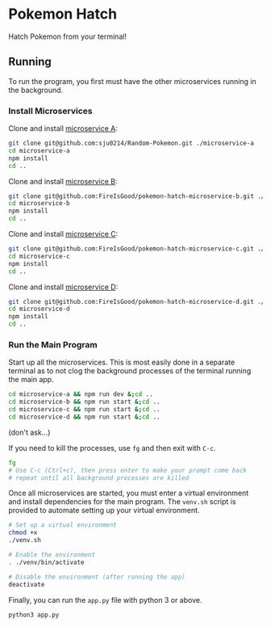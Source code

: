 # Pokemon Hatch

Hatch Pokemon from your terminal!

## Running

To run the program, you first must have the other microservices running in the background.

### Install Microservices

Clone and install [microservice A](https://github.com/sju0214/Random-Pokemon):

```bash
git clone git@github.com:sju0214/Random-Pokemon.git ./microservice-a
cd microservice-a
npm install
cd ..
```

Clone and install [microservice B](https://github.com/FireIsGood/pokemon-hatch-microservice-b):

```bash
git clone git@github.com:FireIsGood/pokemon-hatch-microservice-b.git ./microservice-b
cd microservice-b
npm install
cd ..
```

Clone and install [microservice C](https://github.com/FireIsGood/pokemon-hatch-microservice-c):

```bash
git clone git@github.com:FireIsGood/pokemon-hatch-microservice-c.git ./microservice-c
cd microservice-c
npm install
cd ..
```

Clone and install [microservice D](https://github.com/FireIsGood/pokemon-hatch-microservice-d):

```bash
git clone git@github.com:FireIsGood/pokemon-hatch-microservice-d.git ./microservice-d
cd microservice-d
npm install
cd ..
```

### Run the Main Program

Start up all the microservices. This is most easily done in a separate terminal as to not clog the background processes
of the terminal running the main app.

```bash
cd microservice-a && npm run dev &;cd ..
cd microservice-b && npm run start &;cd ..
cd microservice-c && npm run start &;cd ..
cd microservice-d && npm run start &;cd ..
```

(don't ask...)

If you need to kill the processes, use `fg` and then exit with `C-c`.

```bash
fg
# Use C-c (Ctrl+c), then press enter to make your prompt come back
# repeat until all background processes are killed
```

Once all microservices are started, you must enter a virtual environment and install dependencies for the main program.
The `venv.sh` script is provided to automate setting up your virtual environment.

```bash
# Set up a virtual environment
chmod +x
./venv.sh

# Enable the environment
. ./venv/bin/activate

# Disable the environment (after running the app)
deactivate
```

Finally, you can run the `app.py` file with python 3 or above.

```bash
python3 app.py
```
